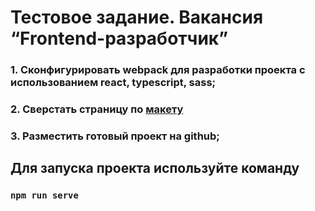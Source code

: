 # Тестовое задание. Вакансия “Frontend-разработчик”

### 1. Сконфигурировать webpack для разработки проекта с использованием react, typescript, sass;
### 2. Сверстать страницу по [макету](https://www.figma.com/file/JcHhYvdxPTzW3ZltfF05pf)
### 3. Разместить готовый проект на github;

## Для запуска проекта используйте команду
### `npm run serve`

